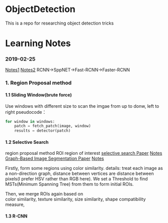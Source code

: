 # ObjectDetection
This is a repo for researching object detection tricks

# Learning Notes
### 2019-02-25 
[Notes1](https://www.cnblogs.com/MY0213/p/9460562.html)
[Notes2](https://segmentfault.com/a/1190000016138673)
RCNN->SppNET->Fast-RCNN->Faster-RCNN
### 1. Region Proposal method
#### 1.1 Sliding Window(brute force)
Use windows with different size to scan the imgae from up to donw, left to right
pseudocode：
```python
for window in windows:
	patch = fetch_patch(image, window)
	results = detector(patch)
```
#### 1.2 Selective Search
region proposal method
ROI region of interest
[selective search Paper](http://www.huppelen.nl/publications/selectiveSearchDraft.pdf) [Notes](https://blog.csdn.net/guoyunfei20/article/details/78723646)
[Graph-Based Image Segmentation Paper](http://people.cs.uchicago.edu/~pff/papers/seg-ijcv.pdf) [Notes](https://blog.csdn.net/guoyunfei20/article/details/78727972)

Firstly, form some regions using color similarity. 
details: treat each image as a non-direction graph, distance between vertices are distance between pixels(I prefer HSV rather than RGB here). We set a Threshold to find MSTs(Minimum Spanning Tree) from them to form initial ROIs.

Then, we merge ROIs again based on  
color similarity, 
texture similarity,
size similarity,
shape compatibility measure,

		 
#### 1.3 R-CNN

